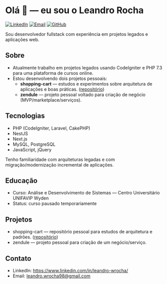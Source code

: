 # Olá 👋 — eu sou o Leandro Rocha

[![LinkedIn](https://img.shields.io/badge/LinkedIn-Profile-%230A66C2?logo=linkedin)](https://www.linkedin.com/in/leandro-wrocha/)
[![Email](https://img.shields.io/badge/Email-leandro.wrocha98@gmail.com-D14836?logo=gmail)](mailto:leandro.wrocha98@gmail.com)
[![GitHub](https://img.shields.io/badge/GitHub-leandro--wrocha-181717?logo=github)](https://github.com/leandro-wrocha)

Sou desenvolvedor fullstack com experiência em projetos legados e aplicações web.

## Sobre

- Atualmente trabalho em projetos legados usando CodeIgniter e PHP 7.3 para uma plataforma de cursos online.
- Estou desenvolvendo dois projetos pessoais:
  - **shopping-cart** — estudos e experimentos sobre arquitetura de aplicações e boas práticas. ([repositório](https://github.com/leandro-wrocha/shopping-cart))
  - **zendule** — projeto pessoal voltado para criação de negócio (MVP/marketplace/serviços).

## Tecnologias

- PHP (CodeIgniter, Laravel, CakePHP)
- NestJS
- Next.js
- MySQL, PostgreSQL
- JavaScript, jQuery

Tenho familiaridade com arquiteturas legadas e com migração/modernização incremental de aplicações.

## Educação

- Curso: Análise e Desenvolvimento de Sistemas — Centro Universitário UNIFAVIP Wyden
- Status: curso pausado temporariamente

## Projetos

- shopping-cart — repositório pessoal para estudos de arquitetura e padrões. ([repositório](https://github.com/leandro-wrocha/shopping-cart))
- zendule — projeto pessoal para criação de um negócio/serviço.

## Contato

- LinkedIn: https://www.linkedin.com/in/leandro-wrocha/
- Email: leandro.wrocha98@gmail.com

